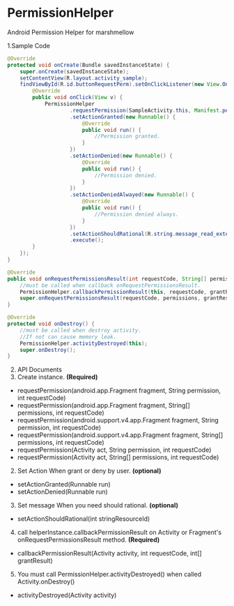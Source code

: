 # PermissionHelper
Android Permission Helper for marshmellow

1.Sample Code
```java
@Override
protected void onCreate(Bundle savedInstanceState) {
    super.onCreate(savedInstanceState);
    setContentView(R.layout.activity_sample);
    findViewById(R.id.buttonRequestPerm).setOnClickListener(new View.OnClickListener() {
        @Override
        public void onClick(View v) {
            PermissionHelper
                    .requestPermission(SampleActivity.this, Manifest.permission.READ_EXTERNAL_STORAGE, 123)
                    .setActionGranted(new Runnable() {
                        @Override
                        public void run() {
                            //Permission granted.
                        }
                    })
                    .setActionDenied(new Runnable() {
                        @Override
                        public void run() {
                            //Permission denied.
                        }
                    })
                    .setActionDeniedAlwayed(new Runnable() {
                        @Override
                        public void run() {
                            //Permission denied always.
                        }
                    })
                    .setActionShouldRational(R.string.message_read_external_storage)
                    .execute();
        }
    });
}

@Override
public void onRequestPermissionsResult(int requestCode, String[] permissions, int[] grantResults) {
    //must be called when callback onRequestPermissionsResult.
    PermissionHelper.callbackPermissionResult(this, requestCode, grantResults);
    super.onRequestPermissionsResult(requestCode, permissions, grantResults);
}

@Override
protected void onDestroy() {
    //must be called when destroy activity.
    //If not can cause memory leak.
    PermissionHelper.activityDestroyed(this);
    super.onDestroy();
}
```

2. API Documents
1. Create instance. **(Required)**
 - requestPermission(android.app.Fragment fragment, String permission, int requestCode)
 - requestPermission(android.app.Fragment fragment, String[] permissions, int requestCode)
 - requestPermission(android.support.v4.app.Fragment fragment, String permission, int requestCode)
 - requestPermission(android.support.v4.app.Fragment fragment, String[] permissions, int requestCode)
 - requestPermission(Activity act, String permission, int requestCode)
 - requestPermission(Activity act, String[] permissions, int requestCode)
 
2. Set Action When grant or deny by user. **(optional)**
 - setActionGranted(Runnable run)
 - setActionDenied(Runnable run)

3. Set message When you need should rational. **(optional)**
 - setActionShouldRational(int stringResourceId)
 
4. call helperInstance.callbackPermissionResult on Activity or Fragment's onRequestPermissionsResult method. **(Required)**
 - callbackPermissionResult(Activity activity, int requestCode, int[] grantResult)
 
5. You must call PermissionHelper.activityDestroyed() when called Activity.onDestroy()
 - activityDestroyed(Activity activity)
